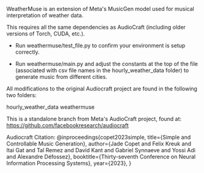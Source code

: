 WeatherMuse is an extension of Meta's MusicGen model used for musical interpretation of weather data.

This requires all the same dependencies as AudioCraft (including older versions of Torch, CUDA, etc.).

- Run weathermuse/test_file.py to confirm your environment is setup correctly.

- Run weathermuse/main.py and adjust the constants at the top of the file (associated with csv file names in the hourly_weather_data folder) to generate music from different cities.

All modifications to the original Audiocraft project are found in the following two folders:

hourly_weather_data
weathermuse

This is a standalone branch from Meta's AudioCraft project, found at:
https://github.com/facebookresearch/audiocraft

Audiocraft Citation:
@inproceedings{copet2023simple,
    title={Simple and Controllable Music Generation},
    author={Jade Copet and Felix Kreuk and Itai Gat and Tal Remez and David Kant and Gabriel Synnaeve and Yossi Adi and Alexandre Défossez},
    booktitle={Thirty-seventh Conference on Neural Information Processing Systems},
    year={2023},
}